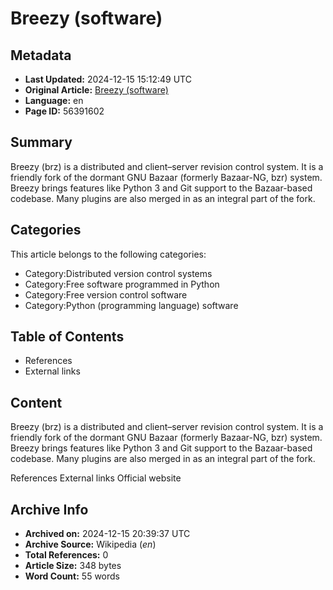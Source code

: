 # Breezy (software)

## Metadata
- **Last Updated:** 2024-12-15 15:12:49 UTC
- **Original Article:** [Breezy (software)](https://en.wikipedia.org/wiki/Breezy_(software))
- **Language:** en
- **Page ID:** 56391602

## Summary
Breezy (brz) is a distributed and client–server revision control system. It is a friendly fork of the dormant GNU Bazaar (formerly Bazaar-NG, bzr) system.
Breezy brings features like Python 3 and Git support to the Bazaar-based codebase. Many plugins are also merged in as an integral part of the fork.

## Categories
This article belongs to the following categories:

- Category:Distributed version control systems
- Category:Free software programmed in Python
- Category:Free version control software
- Category:Python (programming language) software

## Table of Contents

- References
- External links

## Content

Breezy (brz) is a distributed and client–server revision control system. It is a friendly fork of the dormant GNU Bazaar (formerly Bazaar-NG, bzr) system.
Breezy brings features like Python 3 and Git support to the Bazaar-based codebase. Many plugins are also merged in as an integral part of the fork.

References
External links
Official website

## Archive Info
- **Archived on:** 2024-12-15 20:39:37 UTC
- **Archive Source:** Wikipedia (_en_)
- **Total References:** 0
- **Article Size:** 348 bytes
- **Word Count:** 55 words
